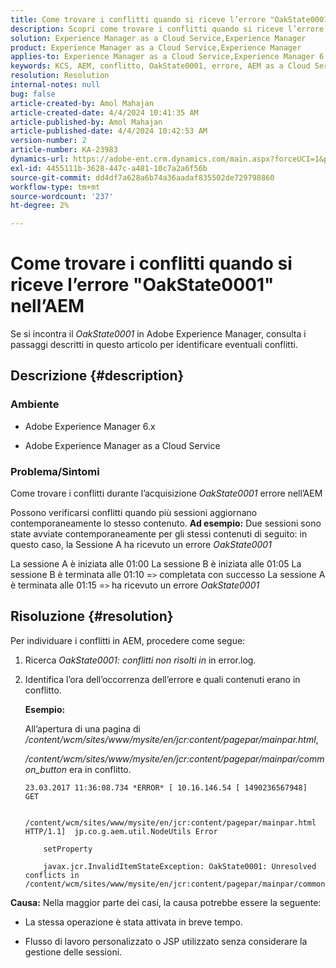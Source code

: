 ```yaml
---
title: Come trovare i conflitti quando si riceve l’errore "OakState0001" nell’AEM
description: Scopri come trovare i conflitti quando si riceve l’errore OakState0001 in Adobe Experience Manager.
solution: Experience Manager as a Cloud Service,Experience Manager
product: Experience Manager as a Cloud Service,Experience Manager
applies-to: Experience Manager as a Cloud Service,Experience Manager 6.5
keywords: KCS, AEM, conflitto, OakState0001, errore, AEM as a Cloud Service
resolution: Resolution
internal-notes: null
bug: false
article-created-by: Amol Mahajan
article-created-date: 4/4/2024 10:41:35 AM
article-published-by: Amol Mahajan
article-published-date: 4/4/2024 10:42:53 AM
version-number: 2
article-number: KA-23983
dynamics-url: https://adobe-ent.crm.dynamics.com/main.aspx?forceUCI=1&pagetype=entityrecord&etn=knowledgearticle&id=4af493e6-6ff2-ee11-904c-6045bd006268
exl-id: 4455111b-3628-447c-a481-10c7a2a6f56b
source-git-commit: dd4df7a628a6b74a36aadaf835502de729798860
workflow-type: tm+mt
source-wordcount: '237'
ht-degree: 2%

---
```


# Come trovare i conflitti quando si riceve l’errore &quot;OakState0001&quot; nell’AEM


Se si incontra il *OakState0001* in Adobe Experience Manager, consulta i passaggi descritti in questo articolo per identificare eventuali conflitti.

## Descrizione {#description}


### <b>Ambiente</b>

- Adobe Experience Manager 6.x


- Adobe Experience Manager as a Cloud Service




### <b>Problema/Sintomi</b>

Come trovare i conflitti durante l’acquisizione *OakState0001* errore nell’AEM

Possono verificarsi conflitti quando più sessioni aggiornano contemporaneamente lo stesso contenuto.
<b>Ad esempio:</b>
Due sessioni sono state avviate contemporaneamente per gli stessi contenuti di seguito: in questo caso, la Sessione A ha ricevuto un errore *OakState0001*

La sessione A è iniziata alle 01:00 La sessione B è iniziata alle 01:05 La sessione B è terminata alle 01:10 =`>`  completata con successo La sessione A è terminata alle 01:15 =`>`  ha ricevuto un errore *OakState0001*


## Risoluzione {#resolution}


Per individuare i conflitti in AEM, procedere come segue:

1. Ricerca *OakState0001: conflitti non risolti in* in error.log.


2. Identifica l’ora dell’occorrenza dell’errore e quali contenuti erano in conflitto.

   <b>Esempio:</b>



   All’apertura di una pagina di */content/wcm/sites/www/mysite/en/jcr:content/pagepar/mainpar.html*,



   */content/wcm/sites/www/mysite/en/jcr:content/pagepar/mainpar/common_button* era in conflitto.


   ```
   23.03.2017 11:36:08.734 *ERROR* [ 10.16.146.54 [ 1490236567948]  GET
   
       /content/wcm/sites/www/mysite/en/jcr:content/pagepar/mainpar.html HTTP/1.1]  jp.co.g.aem.util.NodeUtils Error
   
       setProperty
   
       javax.jcr.InvalidItemStateException: OakState0001: Unresolved conflicts in /content/wcm/sites/www/mysite/en/jcr:content/pagepar/mainpar/common_button
   ```



<b>Causa:</b>
Nella maggior parte dei casi, la causa potrebbe essere la seguente:

- La stessa operazione è stata attivata in breve tempo.


- Flusso di lavoro personalizzato o JSP utilizzato senza considerare la gestione delle sessioni.
